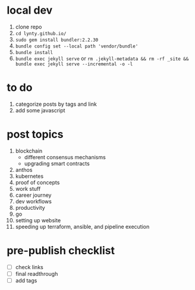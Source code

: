 # local dev

1. clone repo
1. `cd lynty.github.io/`
1. `sudo gem install bundler:2.2.30`
1. `bundle config set --local path 'vendor/bundle'`
1. `bundle install`
1. `bundle exec jekyll serve` or `rm .jekyll-metadata && rm -rf _site && bundle exec jekyll serve --incremental -o -l`

# to do

1. categorize posts by tags and link
1. add some javascript

# post topics
1. blockchain
    - different consensus mechanisms
    - upgrading smart contracts
1. anthos
1. kubernetes
1. proof of concepts
1. work stuff
1. career journey
1. dev workflows
1. productivity
1. go
1. setting up website
1. speeding up terraform, ansible, and pipeline execution

# pre-publish checklist
- [ ] check links
- [ ] final readthrough
- [ ] add tags
